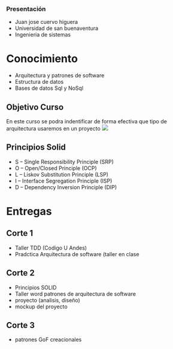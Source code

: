 ### **Presentación**

* Juan jose cuervo higuera
* Universidad de san buenaventura
* Ingenieria de sistemas

# Conocimiento
* Arquitectura y patrones de software
* Estructura de datos
* Bases de datos Sql y NoSql


## Objetivo Curso
En este curso se podra indentificar de forma efectiva que tipo de arquitectura usaremos en un proyecto 
![](https://www.jakpost.travel/wimages/large/76-763125_mas-ingenieros-implanta-sistema-de-gestin-de-mantenimiento.jpg)


## Principios Solid 
* S – Single Responsibility Principle (SRP)
* O – Open/Closed Principle (OCP)
* L – Liskov Substitution Principle (LSP)
* I – Interface Segregation Principle (ISP)
* D – Dependency Inversion Principle (DIP) 


# Entregas 
## Corte 1
* Taller TDD (Codigo U Andes) 
* Pradctica Arquitectura de software (taller en clase


## Corte 2
* Principios SOLID
* Taller word patrones de arquitectura de software
* proyecto (analisis, diseño)
* mockup del proyecto

## Corte 3
* patrones GoF creacionales

